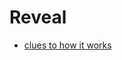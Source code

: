 # Reveal

* [clues to how it works]( http://support.revealapp.com/kb/tips-tricks/bonjour-debugging-why-cant-i-connect-to-my-app)
